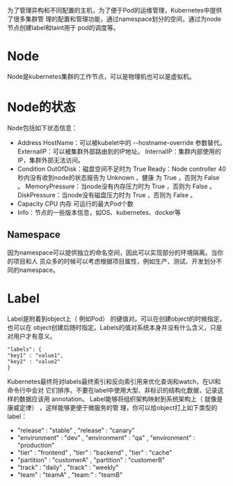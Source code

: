 为了管理异构和不同配置的主机，为了便于Pod的运维管理，Kubernetes中提供了很多集群管
理的配置和管理功能，通过namespace划分的空间，通过为node节点创建label和taint用于
pod的调度等。
# Node
Node是kubernetes集群的工作节点，可以是物理机也可以是虚拟机。
# Node的状态
Node包括如下状态信息：
+ Address
HostName：可以被kubelet中的 --hostname-override 参数替代。
ExternalIP：可以被集群外部路由到的IP地址。
InternalIP：集群内部使用的IP，集群外部无法访问。
+ Condition
OutOfDisk：磁盘空间不足时为 True
Ready：Node controller 40秒内没有收到node的状态报告为 Unknown ，健康
为 True ，否则为 False 。
MemoryPressure：当node没有内存压力时为 True ，否则为 False 。
DiskPressure：当node没有磁盘压力时为 True ，否则为 False 。
+ Capacity
CPU
内存
可运行的最大Pod个数
+ Info：节点的一些版本信息，如OS、kubernetes、docker等
## Namespace
因为namespace可以提供独立的命名空间，因此可以实现部分的环境隔离。当你的项目和人
员众多的时候可以考虑根据项目属性，例如生产、测试、开发划分不同的namespace。
# Label
Label是附着到object上（ 例如Pod） 的键值对。可以在创建object的时候指定，也可以在
object创建后随时指定。Labels的值对系统本身并没有什么含义，只是对用户才有意义。
```
"labels": {
"key1" : "value1",
"key2" : "value2"
}
```
Kubernetes最终将对labels最终索引和反向索引用来优化查询和watch，在UI和命令行中会对
它们排序。不要在label中使用大型、非标识的结构化数据，记录这样的数据应该用
annotation。
Label能够将组织架构映射到系统架构上（ 就像是康威定律） ，这样能够更便于微服务的管
理，你可以给object打上如下类型的label：
+ "release" : "stable" , "release" : "canary"
+ "environment" : "dev" , "environment" : "qa" , "environment" : "production"
+ "tier" : "frontend" , "tier" : "backend" , "tier" : "cache"
+ "partition" : "customerA" , "partition" : "customerB"
+ "track" : "daily" , "track" : "weekly"
+ "team" : "teamA" , "team:" : "teamB"
